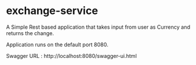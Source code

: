 # exchange-service
A Simple Rest based application that takes input from user as Currency and returns the change.

Application runs on the default port 8080.

Swagger URL : http://localhost:8080/swagger-ui.html
